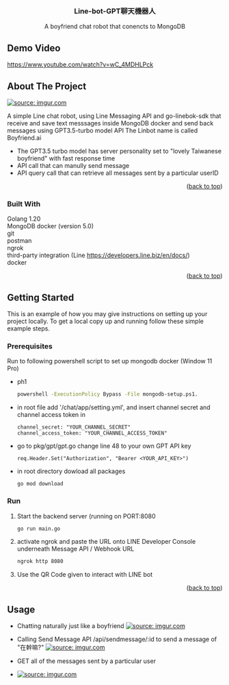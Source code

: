 <a name="readme-top"></a>

<!-- PROJECT SHIELDS -->
<!--
-->

<!-- PROJECT LOGO -->
<br />
<div align="center">

  <h3 align="center">Line-bot-GPT聊天機器人</h3>

  <p align="center">
    A boyfriend chat robot that conencts to MongoDB
    <br />
  </p>
</div>

## Demo Video

https://www.youtube.com/watch?v=wC_4MDHLPck

<!-- ABOUT THE PROJECT -->

## About The Project

<a href="https://imgur.com/gZDPSj0"><img src="https://i.imgur.com/gZDPSj0.png" title="source: imgur.com" /></a>

A simple Line chat robot, using Line Messaging API and go-linebok-sdk that receive and save text messsages inside MongoDB docker and send back messages using GPT3.5-turbo model API
The Linbot name is called Boyfriend.ai

- The GPT3.5 turbo model has server personality set to "lovely Taiwanese boyfriend" with fast response time
- API call that can manully send message
- API query call that can retrieve all messages sent by a particular userID

<p align="right">(<a href="#readme-top">back to top</a>)</p>

### Built With

Golang 1.20
</br>
MongoDB docker (version 5.0)
</br>
git
</br>
postman
</br>
ngrok
</br>
third-party integration (Line https://developers.line.biz/en/docs/)  
docker

<p align="right">(<a href="#readme-top">back to top</a>)</p>

<!-- GETTING STARTED -->

## Getting Started

This is an example of how you may give instructions on setting up your project locally.
To get a local copy up and running follow these simple example steps.

### Prerequisites

Run to following powershell script to set up mongodb docker (Window 11 Pro)

- ph1
  ```sh
  powershell -ExecutionPolicy Bypass -File mongodb-setup.ps1.
  ```
- in root file add '/chat/app/setting.yml', and insert channel secret and channel access token in
  ```
  channel_secret: "YOUR_CHANNEL_SECRET"
  channel_access_token: "YOUR_CHANNEL_ACCESS_TOKEN"
  ```
- go to pkg/gpt/gpt.go change line 48 to your own GPT API key
  ```
  req.Header.Set("Authorization", "Bearer <YOUR_API_KEY>")
  ```
- in root directory dowload all packages
  ```
  go mod download
  ```

### Run

1. Start the backend server (running on PORT:8080
   ```sh
   go run main.go
   ```
2. activate ngrok and paste the URL onto LINE Developer Console underneath Message API / Webhook URL
   ```sh
   ngrok http 8080
   ```
3. Use the QR Code given to interact with LINE bot

<p align="right">(<a href="#readme-top">back to top</a>)</p>

<!-- USAGE EXAMPLES -->

## Usage

- Chatting naturally just like a boyfriend
  <a href="https://imgur.com/xkl1lgQ"><img src="https://i.imgur.com/xkl1lgQ.png" title="source: imgur.com" /></a>

- Calling Send Message API /api/sendmessage/:id to send a message of "在幹嘛?"
  <a href="https://imgur.com/FxqwFwE"><img src="https://i.imgur.com/FxqwFwE.png" title="source: imgur.com" /></a>

- GET all of the messages sent by a particular user
- <a href="https://imgur.com/zEnvi5E"><img src="https://i.imgur.com/zEnvi5E.png" title="source: imgur.com" /></a>
